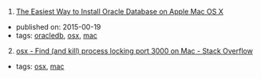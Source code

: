 1. [The Easiest Way to Install Oracle Database on Apple Mac OS X ](https://blogs.oracle.com/opal/the-easiest-way-to-install-oracle-database-on-apple-mac-os-x)
  * published on: 2015-00-19
  * tags: [oracledb](tags/oracledb.md), [osx](tags/osx.md), [mac](tags/mac.md)
2. [osx - Find (and kill) process locking port 3000 on Mac - Stack Overflow](https://stackoverflow.com/questions/3855127/find-and-kill-process-locking-port-3000-on-mac)
  * tags: [osx](tags/osx.md), [mac](tags/mac.md)
